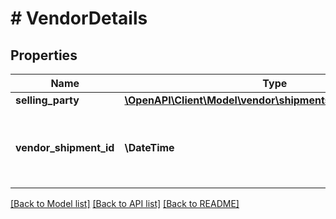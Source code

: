 # # VendorDetails

## Properties

Name | Type | Description | Notes
------------ | ------------- | ------------- | -------------
**selling_party** | [**\OpenAPI\Client\Model\vendor\shipments\PartyIdentification**](PartyIdentification.md) |  | [optional]
**vendor_shipment_id** | **\DateTime** | Unique vendor shipment id which is not used in last 365 days | [optional]

[[Back to Model list]](../../README.md#models) [[Back to API list]](../../README.md#endpoints) [[Back to README]](../../README.md)
